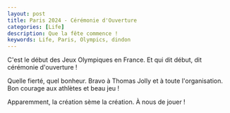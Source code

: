 ```yaml
---
layout: post
title: Paris 2024 - Cérémonie d'Ouverture
categories: [Life]
description: Que la fête commence !
keywords: Life, Paris, Olympics, dindon
---
```


C'est le début des Jeux Olympiques en France. Et qui dit début, dit cérémonie d'ouverture !

Quelle fierté, quel bonheur. Bravo à Thomas Jolly et à toute l'organisation. Bon courage aux athlètes et beau jeu !

Apparemment, la création sème la création. À nous de jouer !

